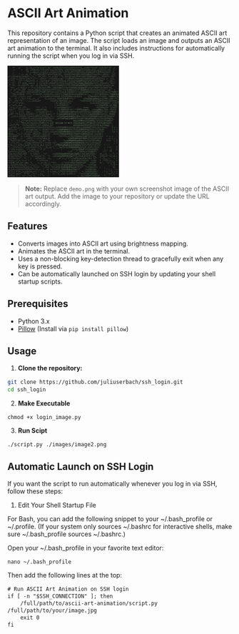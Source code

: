 # ASCII Art Animation

This repository contains a Python script that creates an animated ASCII art representation of an image. The script loads an image and outputs an ASCII art animation to the terminal. It also includes instructions for automatically running the script when you log in via SSH.

<!-- ![ASCII Art Demo](assets/img.png) -->
<img src="assets/img.png" alt="ASCII Art Demo" width="250" />

> **Note:** Replace `demo.png` with your own screenshot image of the ASCII art output. Add the image to your repository or update the URL accordingly.

## Features

- Converts images into ASCII art using brightness mapping.
- Animates the ASCII art in the terminal.
- Uses a non-blocking key-detection thread to gracefully exit when any key is pressed.
- Can be automatically launched on SSH login by updating your shell startup scripts.

## Prerequisites

- Python 3.x
- [Pillow](https://pypi.org/project/Pillow/) (Install via `pip install pillow`)

## Usage

1. **Clone the repository:**

```bash
git clone https://github.com/juliuserbach/ssh_login.git
cd ssh_login
```

2. **Make Executable**

```
chmod +x login_image.py
```

3. **Run Scipt**
```
./script.py ./images/image2.png
```

## Automatic Launch on SSH Login

If you want the script to run automatically whenever you log in via SSH, follow these steps:

1. Edit Your Shell Startup File

For Bash, you can add the following snippet to your ~/.bash_profile or ~/.profile. (If your system only sources ~/.bashrc for interactive shells, make sure ~/.bash_profile sources ~/.bashrc.)

Open your ~/.bash_profile in your favorite text editor:
```
nano ~/.bash_profile
```
Then add the following lines at the top:
```
# Run ASCII Art Animation on SSH login
if [ -n "$SSH_CONNECTION" ]; then
    /full/path/to/ascii-art-animation/script.py /full/path/to/your/image.jpg
    exit 0
fi
```


